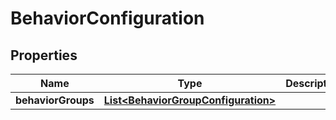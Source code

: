 
# BehaviorConfiguration

## Properties
Name | Type | Description | Notes
------------ | ------------- | ------------- | -------------
**behaviorGroups** | [**List&lt;BehaviorGroupConfiguration&gt;**](BehaviorGroupConfiguration.md) |  |  [optional]



